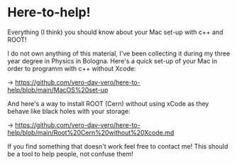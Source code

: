 # Here-to-help!

Everything (I think) you should know about your Mac set-up with c++ and ROOT!

I do not own anything of this material, I've been collecting it during my three year degree in Physics in Bologna. 
Here's a quick set-up of your Mac in order to programm with c++ without Xcode:

-> https://github.com/vero-dav-vero/here-to-help/blob/main/MacOS%20set-up

And here's a way to install ROOT (Cern) without using xCode as they behave like black holes with your storage:

-> https://github.com/vero-dav-vero/here-to-help/blob/main/Root%20Cern%20without%20Xcode.md

If you find something that doesn't work feel free to contact me! This should be a tool to help people, not confuse them!

